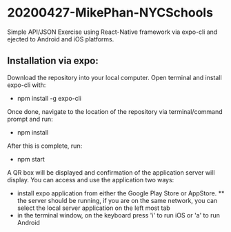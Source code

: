 # 20200427-MikePhan-NYCSchools

 Simple API/JSON Exercise using React-Native framework via expo-cli and ejected to Android and iOS platforms.
 
 Installation via expo:
 -----------------
 
 Download the repository into your local computer. Open terminal and install expo-cli with:
 
 * npm install -g expo-cli
 
 Once done, navigate to the location of the repository via terminal/command prompt and run:
 * npm install
 
 After this is complete, run:
 * npm start 
 
 A QR box will be displayed and confirmation of the application server will display.
 You can access and use the application two ways:
 * install expo application from either the Google Play Store or AppStore.
 ** the server should be running, if you are on the same network, you can select the local server application on the left most tab
 * in the terminal window, on the keyboard press 'i' to run iOS or 'a' to run Android
 

